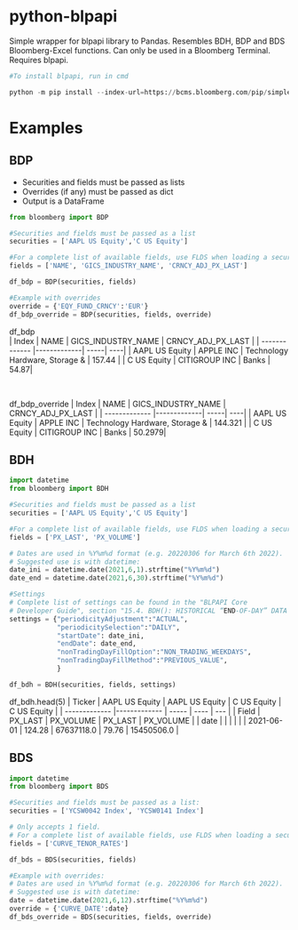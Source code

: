 # python-blpapi

Simple wrapper for blpapi library to Pandas. Resembles BDH, BDP and BDS Bloomberg-Excel functions. Can only be used in a Bloomberg Terminal. Requires blpapi.

```python
#To install blpapi, run in cmd

python -m pip install --index-url=https://bcms.bloomberg.com/pip/simple/ blpapi
```


# Examples

## BDP
+ Securities and fields must be passed as lists
+ Overrides (if any) must be passed as dict
+ Output is a DataFrame


```python
from bloomberg import BDP

#Securities and fields must be passed as a list
securities = ['AAPL US Equity','C US Equity']

#For a complete list of available fields, use FLDS when loading a security in Bloomberg.
fields = ['NAME', 'GICS_INDUSTRY_NAME', 'CRNCY_ADJ_PX_LAST']

df_bdp = BDP(securities, fields)

#Example with overrides
override = {'EQY_FUND_CRNCY':'EUR'}
df_bdp_override = BDP(securities, fields, override)
```
df_bdp  
| Index          | NAME           | GICS_INDUSTRY_NAME  | CRNCY_ADJ_PX_LAST |
| -------------  |-------------| -----| ----|
| AAPL US Equity | APPLE INC        | Technology Hardware, Storage & | 157.44 |
| C US Equity    | CITIGROUP INC      |   Banks | 54.87|  

<br/>

df_bdp_override
| Index          | NAME           | GICS_INDUSTRY_NAME  | CRNCY_ADJ_PX_LAST |
| -------------  |-------------| -----| ----|
| AAPL US Equity | APPLE INC        | Technology Hardware, Storage & | 144.321 |
| C US Equity    | CITIGROUP INC      |   Banks | 50.2979| 


## BDH
```python
import datetime
from bloomberg import BDH

#Securities and fields must be passed as a list
securities = ['AAPL US Equity','C US Equity']

#For a complete list of available fields, use FLDS when loading a security in Bloomberg.
fields = ['PX_LAST', 'PX_VOLUME']

# Dates are used in %Y%m%d format (e.g. 20220306 for March 6th 2022).
# Suggested use is with datetime:
date_ini = datetime.date(2021,6,1).strftime("%Y%m%d")
date_end = datetime.date(2021,6,30).strftime("%Y%m%d")

#Settings
# Complete list of settings can be found in the "BLPAPI Core 
# Developer Guide", section "15.4. BDH(): HISTORICAL “END-OF-DAY” DATA (STATIC)"
settings = {"periodicityAdjustment":"ACTUAL",
            "periodicitySelection":"DAILY",
            "startDate": date_ini,
            "endDate": date_end,
            "nonTradingDayFillOption":"NON_TRADING_WEEKDAYS",
            "nonTradingDayFillMethod":"PREVIOUS_VALUE",
            } 

df_bdh = BDH(securities, fields, settings)
```

df_bdh.head(5)
| Ticker          | AAPL US Equity           | AAPL US Equity  | C US Equity | C US Equity |
| -------------   |-------------             | -----           | ----        |    ---     |
| Field | PX_LAST        | PX_VOLUME | PX_LAST | PX_VOLUME |
| date  |                |           |         |           |
| 2021-06-01  |     124.28           |     67637118.0      |     79.76    |    15450506.0       |



## BDS
```python
import datetime
from bloomberg import BDS

#Securities and fields must be passed as a list:
securities = ['YCSW0042 Index', 'YCSW0141 Index']

# Only accepts 1 field.
# For a complete list of available fields, use FLDS when loading a security in Bloomberg.
fields = ['CURVE_TENOR_RATES']

df_bds = BDS(securities, fields)

#Example with overrides:
# Dates are used in %Y%m%d format (e.g. 20220306 for March 6th 2022).
# Suggested use is with datetime:
date = datetime.date(2021,6,12).strftime("%Y%m%d")
override = {'CURVE_DATE':date}
df_bds_override = BDS(securities, fields, override) 
```
